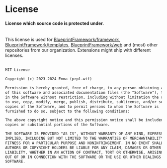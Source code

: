 # License
<h4 class="fw-light">License which source code is protected under.</h4><br/>
<div class="alert alert-warning" role="alert">
  <i class="bi bi-exclamation-triangle-fill mb-1" style="font-size:23px; float: left;"></i>
  <div class="ps-3 ms-3">This license is used for <a href="https://github.com/BlueprintFramework/framework" class="alert-link">BlueprintFramework/framework</a>, <a href="https://github.com/BlueprintFramework/templates" class="alert-link">BlueprintFramework/templates</a>, <a href="https://github.com/BlueprintFramework/web" class="alert-link">BlueprintFramework/web</a> and (most) other repositories from our organization. Extensions might ship with different licenses.</div>
</div><br/>

```txt
MIT License

Copyright (c) 2023-2024 Emma (prpl.wtf)

Permission is hereby granted, free of charge, to any person obtaining a copy
of this software and associated documentation files (the "Software"), to deal
in the Software without restriction, including without limitation the rights
to use, copy, modify, merge, publish, distribute, sublicense, and/or sell
copies of the Software, and to permit persons to whom the Software is
furnished to do so, subject to the following conditions:

The above copyright notice and this permission notice shall be included in all
copies or substantial portions of the Software.

THE SOFTWARE IS PROVIDED "AS IS", WITHOUT WARRANTY OF ANY KIND, EXPRESS OR
IMPLIED, INCLUDING BUT NOT LIMITED TO THE WARRANTIES OF MERCHANTABILITY,
FITNESS FOR A PARTICULAR PURPOSE AND NONINFRINGEMENT. IN NO EVENT SHALL THE
AUTHORS OR COPYRIGHT HOLDERS BE LIABLE FOR ANY CLAIM, DAMAGES OR OTHER
LIABILITY, WHETHER IN AN ACTION OF CONTRACT, TORT OR OTHERWISE, ARISING FROM,
OUT OF OR IN CONNECTION WITH THE SOFTWARE OR THE USE OR OTHER DEALINGS IN THE
SOFTWARE.
```